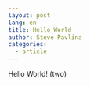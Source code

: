 ```yaml
---
layout: post
lang: en
title: Hello World
author: Steve Pavlina
categories:
  - article
---
```

Hello World\! (two)
